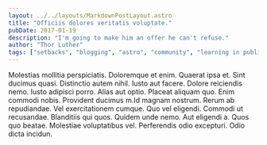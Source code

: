 ```yaml
---
layout: ../../layouts/MarkdownPostLayout.astro
title: "Officiis dolores veritatis voluptate."
pubDate: 2017-01-19
description: "I'm going to make him an offer he can't refuse."
author: "Thor Luther"
tags: ["setbacks", "blogging", "astro", "community", "learning in public"]
---
```


Molestias mollitia perspiciatis. Doloremque et enim. Quaerat ipsa et. Sint ducimus quasi. Distinctio autem nihil. Iusto aut facere. Dolore reiciendis nemo. Iusto adipisci porro. Alias aut optio. Placeat aliquam quo. Enim commodi nobis. Provident ducimus m.Id magnam nostrum. Rerum ab repudiandae. Vel exercitationem cumque. Quo vel eligendi. Commodi ut recusandae. Blanditiis qui quos. Quidem unde nemo. Aut eligendi a. Quos quo beatae. Molestiae voluptatibus vel. Perferendis odio excepturi. Odio dicta incidun.

